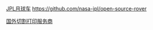 [JPL月球车](https://opensourcerover.jpl.nasa.gov/#!/home)
https://github.com/nasa-jpl/open-source-rover

[国外切割打印服务商](https://www.sculpteo.com/en/)
